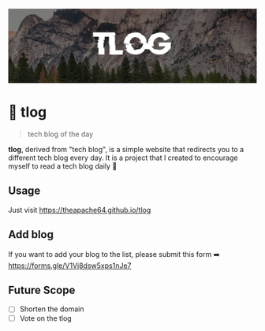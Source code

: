 ![](cover.jpeg)
#  📖 tlog
> tech blog of the day

**tlog**, derived from "tech blog", is a simple website that redirects you to a different tech blog every day. 
It is a project that I created to encourage myself to read a tech blog daily 🫠

## Usage
Just visit https://theapache64.github.io/tlog 

## Add blog
If you want to add your blog to the list, please submit this form ➡️ https://forms.gle/V1Vj8dsw5xps1nJe7

## Future Scope
- [ ] Shorten the domain
- [ ] Vote on the tlog